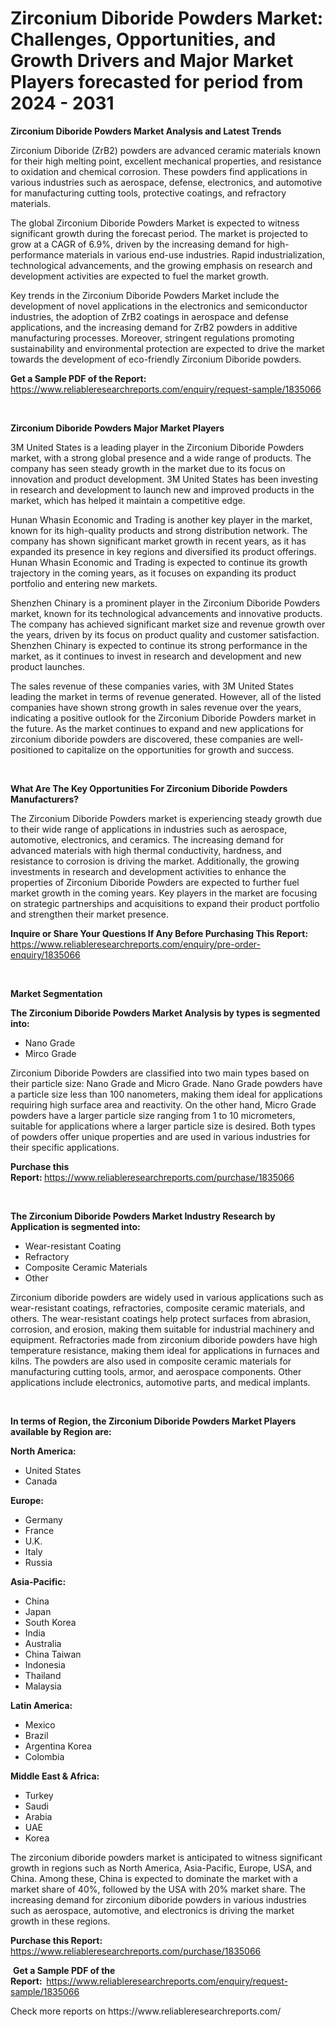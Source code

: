 <p><h1>Zirconium Diboride Powders Market: Challenges, Opportunities, and Growth Drivers and Major Market Players forecasted for period from 2024 - 2031</h1></p><p><strong>Zirconium Diboride Powders Market Analysis and Latest Trends</strong></p>
<p><p>Zirconium Diboride (ZrB2) powders are advanced ceramic materials known for their high melting point, excellent mechanical properties, and resistance to oxidation and chemical corrosion. These powders find applications in various industries such as aerospace, defense, electronics, and automotive for manufacturing cutting tools, protective coatings, and refractory materials.</p><p>The global Zirconium Diboride Powders Market is expected to witness significant growth during the forecast period. The market is projected to grow at a CAGR of 6.9%, driven by the increasing demand for high-performance materials in various end-use industries. Rapid industrialization, technological advancements, and the growing emphasis on research and development activities are expected to fuel the market growth.</p><p>Key trends in the Zirconium Diboride Powders Market include the development of novel applications in the electronics and semiconductor industries, the adoption of ZrB2 coatings in aerospace and defense applications, and the increasing demand for ZrB2 powders in additive manufacturing processes. Moreover, stringent regulations promoting sustainability and environmental protection are expected to drive the market towards the development of eco-friendly Zirconium Diboride powders.</p></p>
<p><strong>Get a Sample PDF of the Report:&nbsp;</strong> <a href="https://www.reliableresearchreports.com/enquiry/request-sample/1835066">https://www.reliableresearchreports.com/enquiry/request-sample/1835066</a></p>
<p>&nbsp;</p>
<p><strong>Zirconium Diboride Powders Major Market Players</strong></p>
<p><p>3M United States is a leading player in the Zirconium Diboride Powders market, with a strong global presence and a wide range of products. The company has seen steady growth in the market due to its focus on innovation and product development. 3M United States has been investing in research and development to launch new and improved products in the market, which has helped it maintain a competitive edge.</p><p>Hunan Whasin Economic and Trading is another key player in the market, known for its high-quality products and strong distribution network. The company has shown significant market growth in recent years, as it has expanded its presence in key regions and diversified its product offerings. Hunan Whasin Economic and Trading is expected to continue its growth trajectory in the coming years, as it focuses on expanding its product portfolio and entering new markets.</p><p>Shenzhen Chinary is a prominent player in the Zirconium Diboride Powders market, known for its technological advancements and innovative products. The company has achieved significant market size and revenue growth over the years, driven by its focus on product quality and customer satisfaction. Shenzhen Chinary is expected to continue its strong performance in the market, as it continues to invest in research and development and new product launches.</p><p>The sales revenue of these companies varies, with 3M United States leading the market in terms of revenue generated. However, all of the listed companies have shown strong growth in sales revenue over the years, indicating a positive outlook for the Zirconium Diboride Powders market in the future. As the market continues to expand and new applications for zirconium diboride powders are discovered, these companies are well-positioned to capitalize on the opportunities for growth and success.</p></p>
<p>&nbsp;</p>
<p><strong>What Are The Key Opportunities For Zirconium Diboride Powders Manufacturers?</strong></p>
<p><p>The Zirconium Diboride Powders market is experiencing steady growth due to their wide range of applications in industries such as aerospace, automotive, electronics, and ceramics. The increasing demand for advanced materials with high thermal conductivity, hardness, and resistance to corrosion is driving the market. Additionally, the growing investments in research and development activities to enhance the properties of Zirconium Diboride Powders are expected to further fuel market growth in the coming years. Key players in the market are focusing on strategic partnerships and acquisitions to expand their product portfolio and strengthen their market presence.</p></p>
<p><strong>Inquire or Share Your Questions If Any Before Purchasing This Report:</strong> <a href="https://www.reliableresearchreports.com/enquiry/pre-order-enquiry/1835066">https://www.reliableresearchreports.com/enquiry/pre-order-enquiry/1835066</a></p>
<p>&nbsp;</p>
<p><strong>Market Segmentation</strong></p>
<p><strong>The Zirconium Diboride Powders Market Analysis by types is segmented into:</strong></p>
<p><ul><li>Nano Grade</li><li>Mirco Grade</li></ul></p>
<p><p>Zirconium Diboride Powders are classified into two main types based on their particle size: Nano Grade and Micro Grade. Nano Grade powders have a particle size less than 100 nanometers, making them ideal for applications requiring high surface area and reactivity. On the other hand, Micro Grade powders have a larger particle size ranging from 1 to 10 micrometers, suitable for applications where a larger particle size is desired. Both types of powders offer unique properties and are used in various industries for their specific applications.</p></p>
<p><strong>Purchase this Report:&nbsp;</strong><a href="https://www.reliableresearchreports.com/purchase/1835066">https://www.reliableresearchreports.com/purchase/1835066</a></p>
<p>&nbsp;</p>
<p><strong>The Zirconium Diboride Powders Market Industry Research by Application is segmented into:</strong></p>
<p><ul><li>Wear-resistant Coating</li><li>Refractory</li><li>Composite Ceramic Materials</li><li>Other</li></ul></p>
<p><p>Zirconium diboride powders are widely used in various applications such as wear-resistant coatings, refractories, composite ceramic materials, and others. The wear-resistant coatings help protect surfaces from abrasion, corrosion, and erosion, making them suitable for industrial machinery and equipment. Refractories made from zirconium diboride powders have high temperature resistance, making them ideal for applications in furnaces and kilns. The powders are also used in composite ceramic materials for manufacturing cutting tools, armor, and aerospace components. Other applications include electronics, automotive parts, and medical implants.</p></p>
<p>&nbsp;</p>
<p><strong>In terms of Region, the Zirconium Diboride Powders Market Players available by Region are:</strong></p>
<p>
    <p> <strong> North America: </strong>
        <ul>
            <li>United States</li>
            <li>Canada</li>
        </ul>
        </p> 
    <p> <strong> Europe: </strong>
        <ul>
            <li>Germany</li>
            <li>France</li>
            <li>U.K.</li>
            <li>Italy</li>
            <li>Russia</li>
        </ul>
        </p> 
    <p> <strong> Asia-Pacific: </strong>
        <ul>
            <li>China</li>
            <li>Japan</li>
            <li>South Korea</li>
            <li>India</li>
            <li>Australia</li>
            <li>China Taiwan</li>
            <li>Indonesia</li>
            <li>Thailand</li>
            <li>Malaysia</li>
        </ul>
        </p> 
    <p> <strong> Latin America: </strong>
        <ul>
            <li>Mexico</li>
            <li>Brazil</li>
            <li>Argentina Korea</li>
            <li>Colombia</li>
        </ul>
        </p> 
    <p> <strong> Middle East & Africa: </strong>
        <ul>
            <li>Turkey</li>
            <li>Saudi</li>
            <li>Arabia</li>
            <li>UAE</li>
            <li>Korea</li>
        </ul>
    </p>
    </p>
<p><p>The zirconium diboride powders market is anticipated to witness significant growth in regions such as North America, Asia-Pacific, Europe, USA, and China. Among these, China is expected to dominate the market with a market share of 40%, followed by the USA with 20% market share. The increasing demand for zirconium diboride powders in various industries such as aerospace, automotive, and electronics is driving the market growth in these regions.</p></p>
<p><strong>Purchase this Report: </strong><a href="https://www.reliableresearchreports.com/purchase/1835066">https://www.reliableresearchreports.com/purchase/1835066</a></p>
<p>&nbsp;<strong>Get a Sample PDF of the Report:&nbsp;&nbsp;</strong><a href="https://www.reliableresearchreports.com/enquiry/request-sample/1835066">https://www.reliableresearchreports.com/enquiry/request-sample/1835066</a></p>
<p><strong></strong></p>
<p>Check more reports on https://www.reliableresearchreports.com/</p>